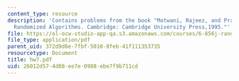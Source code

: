 ```yaml
---
content_type: resource
description: 'Contains problems from the book "Motwani, Rajeez, and Prabhakar Raghavan.
  Randomized Algorithms. Cambridge: Cambridge University Press,1995."'
file: https://ol-ocw-studio-app-qa.s3.amazonaws.com/courses/6-856j-randomized-algorithms-fall-2002/26012d574d88ee7e0988ebe7f9b711cd_hw7.pdf
file_type: application/pdf
parent_uid: 372d9d6e-7fbf-5010-8feb-41f111353735
resourcetype: Document
title: hw7.pdf
uid: 26012d57-4d88-ee7e-0988-ebe7f9b711cd
---
```

